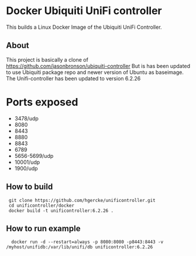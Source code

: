# Docker Ubiquiti UniFi controller

This builds a Linux Docker Image of the Ubiquiti UniFi Controller.

## About

This project is basically a clone of https://github.com/jasonbronson/ubiquiti-controller
But is has been updated to use Ubiquiti package repo and newer version of Ubuntu as baseimage. The Unifi-controller
has been updated to version 6.2.26


# Ports exposed

- 3478/udp
- 8080
- 8443
- 8880
- 8843
- 6789
- 5656-5699/udp
- 10001/udp
- 1900/udp


## How to build

```
 git clone https://github.com/hgercke/unificontroller.git
 cd unificontroller/docker
 docker build -t unificontroller:6.2.26 .
```

## How to run example

```
  docker run -d --restart=always -p 8080:8080 -p8443:8443 -v /myhost/unifidb:/var/lib/unifi/db unificontroller:6.2.26
```
